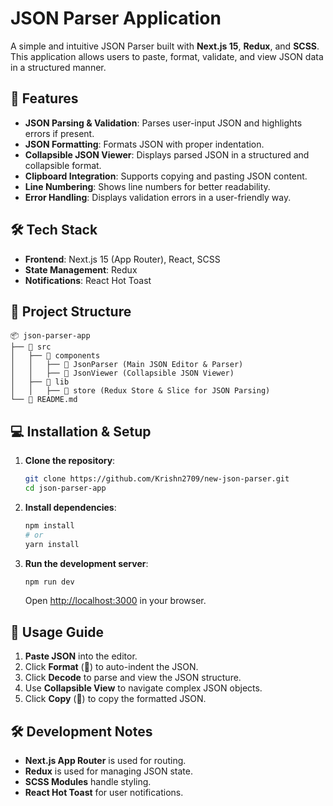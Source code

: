 # JSON Parser Application

A simple and intuitive JSON Parser built with **Next.js 15**, **Redux**, and **SCSS**. This application allows users to paste, format, validate, and view JSON data in a structured manner.

## 🚀 Features

- **JSON Parsing & Validation**: Parses user-input JSON and highlights errors if present.
- **JSON Formatting**: Formats JSON with proper indentation.
- **Collapsible JSON Viewer**: Displays parsed JSON in a structured and collapsible format.
- **Clipboard Integration**: Supports copying and pasting JSON content.
- **Line Numbering**: Shows line numbers for better readability.
- **Error Handling**: Displays validation errors in a user-friendly way.

## 🛠️ Tech Stack

- **Frontend**: Next.js 15 (App Router), React, SCSS
- **State Management**: Redux
- **Notifications**: React Hot Toast

## 📂 Project Structure

```
📦 json-parser-app
├── 📂 src
│   ├── 📂 components
│   │   ├── 📂 JsonParser (Main JSON Editor & Parser)
│   │   ├── 📂 JsonViewer (Collapsible JSON Viewer)
│   ├── 📂 lib
│   │   ├── 📂 store (Redux Store & Slice for JSON Parsing)
└── 📜 README.md
```

## 💻 Installation & Setup

1. **Clone the repository**:
   ```sh
   git clone https://github.com/Krishn2709/new-json-parser.git
   cd json-parser-app
   ```

2. **Install dependencies**:
   ```sh
   npm install
   # or
   yarn install
   ```

3. **Run the development server**:
   ```sh
   npm run dev
   ```
   Open [http://localhost:3000](http://localhost:3000) in your browser.

## 🔧 Usage Guide

1. **Paste JSON** into the editor.
2. Click **Format** (🔄) to auto-indent the JSON.
3. Click **Decode** to parse and view the JSON structure.
4. Use **Collapsible View** to navigate complex JSON objects.
5. Click **Copy** (📄) to copy the formatted JSON.

## 🛠️ Development Notes

- **Next.js App Router** is used for routing.
- **Redux** is used for managing JSON state.
- **SCSS Modules** handle styling.
- **React Hot Toast** for user notifications.



